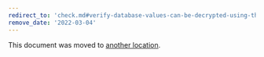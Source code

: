 ```yaml
---
redirect_to: 'check.md#verify-database-values-can-be-decrypted-using-the-current-secrets'
remove_date: '2022-03-04'
---
```


This document was moved to [another location](check.md#verify-database-values-can-be-decrypted-using-the-current-secrets).

<!-- This redirect file can be deleted after 2022-03-04. -->
<!-- Before deletion, see: https://docs.gitlab.com/ee/development/documentation/#move-or-rename-a-page -->
